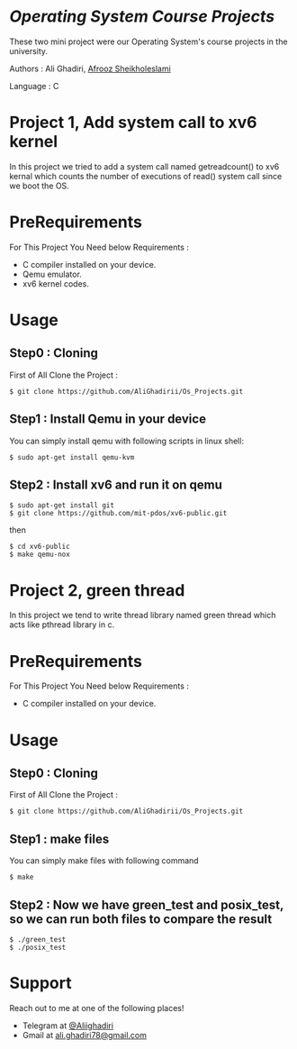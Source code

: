 # *Operating System Course Projects* 

These two mini project were our Operating System's course projects in the university.

Authors : Ali Ghadiri, [Afrooz Sheikholeslami](https://github.com/afroozsheikh) 

Language : C

# **Project 1, Add system call to xv6 kernel**

In this project we tried to add a system call named getreadcount() to xv6 kernal which counts the number of executions of read() system call since we boot the OS.

# **PreRequirements**

For This Project You Need below Requirements :
- C compiler installed on your device.
- Qemu emulator.
- xv6 kernel codes.

# **Usage**
## Step0 : Cloning

First of All Clone the Project : 

```shell
$ git clone https://github.com/AliGhadirii/Os_Projects.git
```

## Step1 : Install Qemu in your device

You can simply install qemu with following scripts in linux shell:
```shell
$ sudo apt-get install qemu-kvm
```
## Step2 : Install xv6 and run it on qemu
```shell
$ sudo apt-get install git
$ git clone https://github.com/mit-pdos/xv6-public.git
```
then 
```shell
$ cd xv6-public
$ make qemu-nox
```

# Project 2, green thread
In this project we tend to write thread library named green thread which acts like pthread library in c.

# **PreRequirements**

For This Project You Need below Requirements :
- C compiler installed on your device.

# **Usage**
## Step0 : Cloning

First of All Clone the Project : 

```shell
$ git clone https://github.com/AliGhadirii/Os_Projects.git
```

## Step1 : make files

You can simply make files with following  command
```shell
$ make
```
## Step2 : Now we have green_test and posix_test, so we can run both files to compare the result
```shell
$ ./green_test
$ ./posix_test
```

# **Support**

Reach out to me at one of the following places!

- Telegram at <a href="https://t.me/Aliighadiri" target="_blank">@Aliighadiri</a>
- Gmail at <a href="mailto:ali.ghadiri78@gmail.com" target="_blank">ali.ghadiri78@gmail.com</a>



